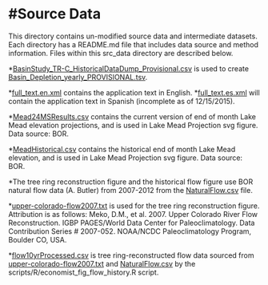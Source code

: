 #Source Data
===========
This directory contains un-modified source data and intermediate datasets. Each directory has a README.md file that includes data source and method information. Files within this src_data directory are described below.





*[BasinStudy_TR-C_HistoricalDataDump_Provisional.csv](../../src_data/BasinStudy_TR-C_HistoricalDataDump_Provisional.csv) is used to create  [Basin_Depletion_yearly_PROVISIONAL.tsv](../../src_data/Basin_Depletion_yearly_PROVISIONAL.tsv). 

*[full_text.en.xml](../../src_data/full_text.en.xml) contains the application text in English.
*[full_text.es.xml](../../src_data/full_text.es.xml) will contain the application text in Spanish (incomplete as of 12/15/2015).

*[Mead24MSResults.csv](../../src_data/Mead24MSResults.csv) contains the current version of end of month Lake Mead elevation projections, and is used in Lake Mead Projection svg figure. Data source: BOR. 

*[MeadHistorical.csv](../../src_data/MeadHistorical.csv) contains the historical end of month Lake Mead elevation, and is used in Lake Mead Projection svg figure. Data source: BOR. 

*The tree ring reconstruction figure and the historical flow figure use BOR natural flow data (A. Butler) from 2007-2012 from the [NaturalFlow.csv](../../src_data/NaturalFlow.csv) file. 

*[upper-colorado-flow2007.txt](../../src_data/upper-colorado-flow2007.txt) is used for the tree ring reconstruction figure. Attribution is as follows: Meko, D.M., et al. 2007. Upper Colorado River Flow Reconstruction. IGBP PAGES/World Data Center for Paleoclimatology. Data Contribution Series # 2007-052. NOAA/NCDC Paleoclimatology Program, Boulder CO, USA.

*[flow10yrProcessed.csv](../../src_data/flow10yrProcessed.csv) is tree ring-reconstructed flow data sourced from [upper-colorado-flow2007.txt](../../src_data/upper-colorado-flow2007.txt) and [NaturalFlow.csv](../../src_data/NaturalFlow.csv) by the scripts/R/economist_fig_flow_history.R script. 






